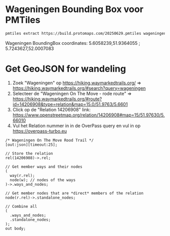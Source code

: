 # Wageningen Bounding Box voor PMTiles

```bash
pmtiles extract https://build.protomaps.com/20250629.pmtiles wageningen.pmtiles --minzoom=10 --maxzoom=16 --bbox=5.6058239,51.9364055,5.7243627,52.0007083
```

Wageningen BoundingBox coordinates: 5.6058239,51.9364055 ; 5.7243627,52.0007083

# Get GeoJSON for wandeling

1. Zoek "Wageningen" op https://hiking.waymarkedtrails.org/ => https://hiking.waymarkedtrails.org/#search?query=wageningen
2. Selecteer de "Wageningen On The Move - rode route" => https://hiking.waymarkedtrails.org/#route?id=14206908&type=relation&map=15.0/51.9763/5.6601
3. Click op de "Relation 14206908" link: https://www.openstreetmap.org/relation/14206908#map=15/51.97630/5.66010
4. Vul het Relation nummer in in de OverPass query en vul in op https://overpass-turbo.eu

```
/* Wageningen On The Move Rood Trail */
[out:json][timeout:25];

// Store the relation
rel(14206908)->.rel;

// Get member ways and their nodes
(
  way(r.rel);
  node(w); // nodes of the ways
)->.ways_and_nodes;

// Get member nodes that are *direct* members of the relation
node(r.rel)->.standalone_nodes;

// Combine all
(
  .ways_and_nodes;
  .standalone_nodes;
);
out body;
```
